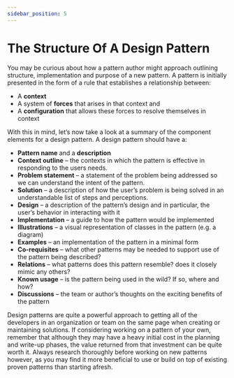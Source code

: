 ```yaml
---
sidebar_position: 5
---
```


# The Structure Of A Design Pattern

You may be curious about how a pattern author might approach outlining structure, implementation and purpose of a new pattern. A pattern is initially presented in the form of a rule that establishes a relationship between:

- A **context**
- A system of **forces** that arises in that context and
- A **configuration** that allows these forces to resolve themselves in context

With this in mind, let’s now take a look at a summary of the component elements for a design pattern. A design pattern should have a:

- **Pattern name** and a **description**
- **Context outline** – the contexts in which the pattern is effective in responding to the users needs.
- **Problem statement** – a statement of the problem being addressed so we can understand the intent of the pattern.
- **Solution** – a description of how the user’s problem is being solved in an understandable list of steps and perceptions.
- **Design** – a description of the pattern’s design and in particular, the user’s behavior in interacting with it
- **Implementation** – a guide to how the pattern would be implemented
- **Illustrations** – a visual representation of classes in the pattern (e.g. a diagram)
- **Examples** – an implementation of the pattern in a minimal form
- **Co-requisites** – what other patterns may be needed to support use of the pattern being described?
- **Relations** – what patterns does this pattern resemble? does it closely mimic any others?
- **Known usage** – is the pattern being used in the wild? If so, where and how?
- **Discussions** – the team or author’s thoughts on the exciting benefits of the pattern

Design patterns are quite a powerful approach to getting all of the developers in an organization or team on the same page when creating or maintaining solutions. If considering working on a pattern of your own, remember that although they may have a heavy initial cost in the planning and write-up phases, the value returned from that investment can be quite worth it. Always research thoroughly before working on new patterns however, as you may find it more beneficial to use or build on top of existing proven patterns than starting afresh.
